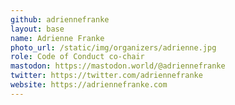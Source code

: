```yaml
---
github: adriennefranke
layout: base
name: Adrienne Franke
photo_url: /static/img/organizers/adrienne.jpg
role: Code of Conduct co-chair
mastodon: https://mastodon.world/@adriennefranke
twitter: https://twitter.com/adriennefranke
website: https://adriennefranke.com
---
```

